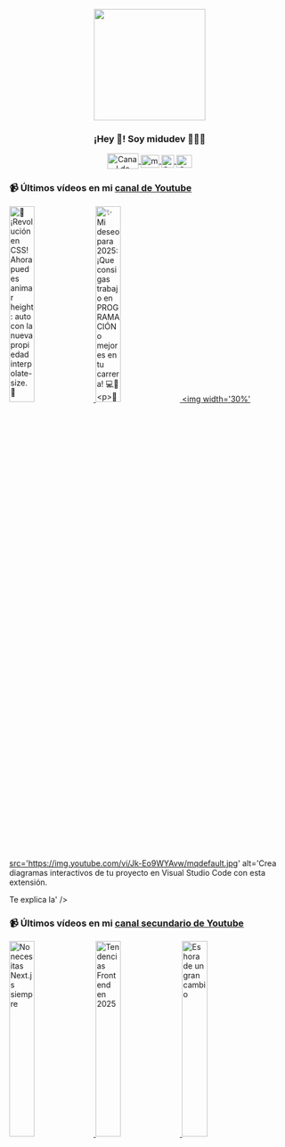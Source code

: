 <p align="center" width="300">
   <img align="center" width="200" src="https://user-images.githubusercontent.com/1561955/106762302-fda9de00-6635-11eb-99be-3ef744e60c0e.png" />
   <h3 align="center">¡Hey 👋! Soy midudev 👨🏻‍💻</h3>
</p>

<p align="center">
   <a href="https://twitch.tv/midudev" target="blank">
    <img align="center" src="https://upload.wikimedia.org/wikipedia/commons/c/ce/Twitch_logo_2019.svg" alt="Canal de Twitch de midudev" height="28px" width="56px" />
  </a>
  <span style="width: 8px;"> </span>
   <a href="https://youtube.com/midudev" target="blank">
    <img align="center" src="https://upload.wikimedia.org/wikipedia/commons/0/09/YouTube_full-color_icon_%282017%29.svg" alt="midudev" height="23px" width="33px" />
  </a>
  <span style="width: 8px;"> </span>
  <a href="https://instagram.com/midu.dev" target="blank">
    <img align="center" src="https://upload.wikimedia.org/wikipedia/commons/e/e7/Instagram_logo_2016.svg" alt="Canal de Instagram de midu.dev" height="23px" width="23px" />
  </a>
  <span style="width: 8px;"> </span>
  <a href="https://twitter.com/midudev" target="blank">
    <img align="center" src="https://upload.wikimedia.org/wikipedia/commons/thumb/6/6f/Logo_of_Twitter.svg/2491px-Logo_of_Twitter.svg.png" alt="Canal de Twitter de midudev" height="23px" width="28px" />
  </a>
</p>

### 📹 Últimos vídeos en mi [canal de Youtube](https://youtube.com/midudev?sub_confirmation=1)

<a href='https://youtu.be/ZzoguZW8XTA' target='_blank'>
  <img width='30%' src='https://img.youtube.com/vi/ZzoguZW8XTA/mqdefault.jpg' alt='🎉 ¡Revolución en CSS! Ahora puedes animar height: auto con la nueva propiedad interpolate-size. 🤯' />
</a>
<a href='https://youtu.be/QdvTlN_MEQk' target='_blank'>
  <img width='30%' src='https://img.youtube.com/vi/QdvTlN_MEQk/mqdefault.jpg' alt='✨ Mi deseo para 2025: ¡Que consigas trabajo en PROGRAMACIÓN o mejores en tu carrera! 💻🚀

🎁 Mi REG' />
</a>
<a href='https://youtu.be/Jk-Eo9WYAvw' target='_blank'>
  <img width='30%' src='https://img.youtube.com/vi/Jk-Eo9WYAvw/mqdefault.jpg' alt='Crea diagramas interactivos de tu proyecto en Visual Studio Code con esta extensión.

Te explica la' />
</a>

### 📹 Últimos vídeos en mi [canal secundario de Youtube](https://youtube.com/midulive?sub_confirmation=1)

<a href='https://youtu.be/VvrClxMAK1E' target='_blank'>
  <img width='30%' src='https://img.youtube.com/vi/VvrClxMAK1E/mqdefault.jpg' alt='No necesitas Next.js siempre' />
</a>
<a href='https://youtu.be/6J6DedhjBFs' target='_blank'>
  <img width='30%' src='https://img.youtube.com/vi/6J6DedhjBFs/mqdefault.jpg' alt='Tendencias Frontend en 2025' />
</a>
<a href='https://youtu.be/4Xe0ux8AktY' target='_blank'>
  <img width='30%' src='https://img.youtube.com/vi/4Xe0ux8AktY/mqdefault.jpg' alt='Es hora de un gran cambio' />
</a>